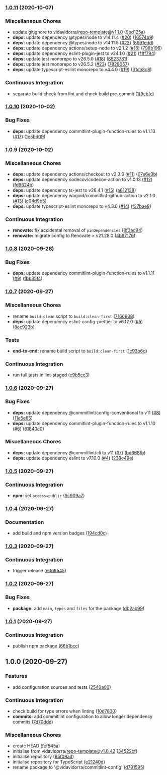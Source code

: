 ### [1.0.11](https://github.com/vidavidorra/commitlint-config/compare/v1.0.10...v1.0.11) (2020-10-07)


### Miscellaneous Chores

* update gitignore to vidavidorra/repo-template@v1.1.0 ([9bd125a](https://github.com/vidavidorra/commitlint-config/commit/9bd125acdf14e79104050c3a277265775c6bcad5))
* **deps:** update dependency @types/node to v14.11.4 ([#20](https://github.com/vidavidorra/commitlint-config/issues/20)) ([16574b9](https://github.com/vidavidorra/commitlint-config/commit/16574b91b527237d320dfd42fb078425d8f513d1))
* **deps:** update dependency @types/node to v14.11.5 ([#22](https://github.com/vidavidorra/commitlint-config/issues/22)) ([8991edd](https://github.com/vidavidorra/commitlint-config/commit/8991eddec315a16c334b4b62bad5dadcdc878517))
* **deps:** update dependency actions/setup-node to v2.1.2 ([#16](https://github.com/vidavidorra/commitlint-config/issues/16)) ([798b196](https://github.com/vidavidorra/commitlint-config/commit/798b196d036b66405ad87aa6add0bb3a9abd1617))
* **deps:** update dependency eslint-plugin-jest to v24.1.0 ([#21](https://github.com/vidavidorra/commitlint-config/issues/21)) ([f1ff794](https://github.com/vidavidorra/commitlint-config/commit/f1ff794e94daba128e53e254d0e23ea7d29402d9))
* **deps:** update jest monorepo to v26.5.0 ([#18](https://github.com/vidavidorra/commitlint-config/issues/18)) ([8523781](https://github.com/vidavidorra/commitlint-config/commit/852378164798206731b643003490651af6760bcc))
* **deps:** update jest monorepo to v26.5.2 ([#23](https://github.com/vidavidorra/commitlint-config/issues/23)) ([7828057](https://github.com/vidavidorra/commitlint-config/commit/7828057df8cd24fa483bbf4c3840cbdfc36fb5cf))
* **deps:** update typescript-eslint monorepo to v4.4.0 ([#19](https://github.com/vidavidorra/commitlint-config/issues/19)) ([31cb8c8](https://github.com/vidavidorra/commitlint-config/commit/31cb8c89cd4d649da45e461aa65c123f357343cb))


### Continuous Integration

* separate build check from lint and check build pre-commit ([1f9cbfe](https://github.com/vidavidorra/commitlint-config/commit/1f9cbfe2470d2b2f2928ca3073e9a09ca17b76a6))

### [1.0.10](https://github.com/vidavidorra/commitlint-config/compare/v1.0.9...v1.0.10) (2020-10-02)


### Bug Fixes

* **deps:** update dependency commitlint-plugin-function-rules to v1.1.13 ([#17](https://github.com/vidavidorra/commitlint-config/issues/17)) ([1e5bd09](https://github.com/vidavidorra/commitlint-config/commit/1e5bd09a0087253b1fe8e2abe9e6890e59c17bdb))

### [1.0.9](https://github.com/vidavidorra/commitlint-config/compare/v1.0.8...v1.0.9) (2020-10-02)


### Miscellaneous Chores

* **deps:** update dependency actions/checkout to v2.3.3 ([#11](https://github.com/vidavidorra/commitlint-config/issues/11)) ([07e6e3b](https://github.com/vidavidorra/commitlint-config/commit/07e6e3b974a31e0c10481259001a1f5aff398eed))
* **deps:** update dependency codecov/codecov-action to v1.0.13 ([#12](https://github.com/vidavidorra/commitlint-config/issues/12)) ([fd9624b](https://github.com/vidavidorra/commitlint-config/commit/fd9624b7dab6790b68b6ec97d25526825ae06129))
* **deps:** update dependency ts-jest to v26.4.1 ([#15](https://github.com/vidavidorra/commitlint-config/issues/15)) ([a612138](https://github.com/vidavidorra/commitlint-config/commit/a612138a80081c5a5230c6dbad33b3e107822eba))
* **deps:** update dependency wagoid/commitlint-github-action to v2.1.0 ([#13](https://github.com/vidavidorra/commitlint-config/issues/13)) ([c04d9b5](https://github.com/vidavidorra/commitlint-config/commit/c04d9b56f1bc919e29d51e7b644142ed3fd58185))
* **deps:** update typescript-eslint monorepo to v4.3.0 ([#14](https://github.com/vidavidorra/commitlint-config/issues/14)) ([f27bae8](https://github.com/vidavidorra/commitlint-config/commit/f27bae8c1641dc2e0abc0329fa6c0ab4124b39c4))


### Continuous Integration

* **renovate:** fix accidental removal of `pinDependencies` ([8f3ad94](https://github.com/vidavidorra/commitlint-config/commit/8f3ad9456b7696eae1c649d7310605f93350cbcf))
* **renovate:** migrate config to Renovate > v21.28.0 ([4b97176](https://github.com/vidavidorra/commitlint-config/commit/4b97176469feb5371fa55c3e0db3f2261345b9c2))

### [1.0.8](https://github.com/vidavidorra/commitlint-config/compare/v1.0.7...v1.0.8) (2020-09-28)


### Bug Fixes

* **deps:** update dependency commitlint-plugin-function-rules to v1.1.11 ([#9](https://github.com/vidavidorra/commitlint-config/issues/9)) ([fbb35f4](https://github.com/vidavidorra/commitlint-config/commit/fbb35f445c6e205eb125f2a050c15a524f7ab9fc))

### [1.0.7](https://github.com/vidavidorra/commitlint-config/compare/v1.0.6...v1.0.7) (2020-09-27)


### Miscellaneous Chores

* rename `build:clean` script to `build:clean-first` ([7166838](https://github.com/vidavidorra/commitlint-config/commit/71668380143a80f1fe2617c03e5ba45ecb855fd9))
* **deps:** update dependency eslint-config-prettier to v6.12.0 ([#5](https://github.com/vidavidorra/commitlint-config/issues/5)) ([8ec923b](https://github.com/vidavidorra/commitlint-config/commit/8ec923b8e64c82ff8f0503ed659b11f1f1f65f0b))


### Tests

* **end-to-end:** rename build script to `build:clean-first` ([1c93b6d](https://github.com/vidavidorra/commitlint-config/commit/1c93b6d98441730d578f6f73b3a78a653ca2db67))


### Continuous Integration

* run full tests in lint-staged ([c9b5cc3](https://github.com/vidavidorra/commitlint-config/commit/c9b5cc38a8a1f6e9bde1151e3f65ddc39882c4ab))

### [1.0.6](https://github.com/vidavidorra/commitlint-config/compare/v1.0.5...v1.0.6) (2020-09-27)


### Bug Fixes

* **deps:** update dependency @commitlint/config-conventional to v11 ([#8](https://github.com/vidavidorra/commitlint-config/issues/8)) ([11e5e85](https://github.com/vidavidorra/commitlint-config/commit/11e5e85eaef5266f606f8c92a684dabbcaa6111a))
* **deps:** update dependency commitlint-plugin-function-rules to v1.1.10 ([#6](https://github.com/vidavidorra/commitlint-config/issues/6)) ([61840c0](https://github.com/vidavidorra/commitlint-config/commit/61840c0c78b32cfdd2d474e5c413eada97f2077c))


### Miscellaneous Chores

* **deps:** update dependency @commitlint/cli to v11 ([#7](https://github.com/vidavidorra/commitlint-config/issues/7)) ([bd668fb](https://github.com/vidavidorra/commitlint-config/commit/bd668fb9d77c677ea8c806ce34c2c61367847fc8))
* **deps:** update dependency eslint to v7.10.0 ([#4](https://github.com/vidavidorra/commitlint-config/issues/4)) ([238e49e](https://github.com/vidavidorra/commitlint-config/commit/238e49ef36ea3656bd41b63b5d8047ed5f714892))

### [1.0.5](https://github.com/vidavidorra/commitlint-config/compare/v1.0.4...v1.0.5) (2020-09-27)


### Continuous Integration

* **npm:** set `access=public` ([9c909a7](https://github.com/vidavidorra/commitlint-config/commit/9c909a79b06eca1dae38788fbf0fab6364031dcf))

### [1.0.4](https://github.com/vidavidorra/commitlint-config/compare/v1.0.3...v1.0.4) (2020-09-27)


### Documentation

* add build and npm version badges ([194cd0c](https://github.com/vidavidorra/commitlint-config/commit/194cd0c543ec39e274f044a1a5324abd9066db76))

### [1.0.3](https://github.com/vidavidorra/commitlint-config/compare/v1.0.2...v1.0.3) (2020-09-27)


### Continuous Integration

* trigger release ([e0d9545](https://github.com/vidavidorra/commitlint-config/commit/e0d95450886ddea655e3477c082463f491016a1a))

### [1.0.2](https://github.com/vidavidorra/commitlint-config/compare/v1.0.1...v1.0.2) (2020-09-27)


### Bug Fixes

* **package:** add `main`, `types` and `files` for the package ([db2ab99](https://github.com/vidavidorra/commitlint-config/commit/db2ab992dc62807c2946d0caf5b362094543a700))

### [1.0.1](https://github.com/vidavidorra/commitlint-config/compare/v1.0.0...v1.0.1) (2020-09-27)


### Continuous Integration

* publish npm package ([66b1bcc](https://github.com/vidavidorra/commitlint-config/commit/66b1bccbc4f134711b3d3e143cdd1987eb95c8c3))

## 1.0.0 (2020-09-27)


### Features

* add configuration sources and tests ([2540a00](https://github.com/vidavidorra/commitlint-config/commit/2540a002243ae0da2530f875dc04b664f19a4632))


### Continuous Integration

* check build for type errors when linting ([10d7830](https://github.com/vidavidorra/commitlint-config/commit/10d783051f3d76cd8e4e4a0fdcfb7cf516d9a032))
* **commits:** add commitlint configuration to allow longer dependency commits ([7d70ddd](https://github.com/vidavidorra/commitlint-config/commit/7d70ddd44e2c05182cebf62703f575133abd9aab))


### Miscellaneous Chores

* create HEAD ([fef545a](https://github.com/vidavidorra/commitlint-config/commit/fef545a291097223803186eb531b092fdb12d0a8))
* initialise from vidavidorra/repo-template@v1.0.42 ([34522cf](https://github.com/vidavidorra/commitlint-config/commit/34522cf488d512cfce4238c695ebede7bc51180c))
* initialise repository ([65f09ad](https://github.com/vidavidorra/commitlint-config/commit/65f09ad4bd9a4da122868590e63cb86fee43960c))
* initialise repository for TypeScript ([e21240d](https://github.com/vidavidorra/commitlint-config/commit/e21240d181525f74c51d2f672821aeca0c47965d))
* rename package to '@vidavidorra/commitlint-config' ([d781595](https://github.com/vidavidorra/commitlint-config/commit/d78159543a3ec949960f9641a0faad7a7fd36ed2))
